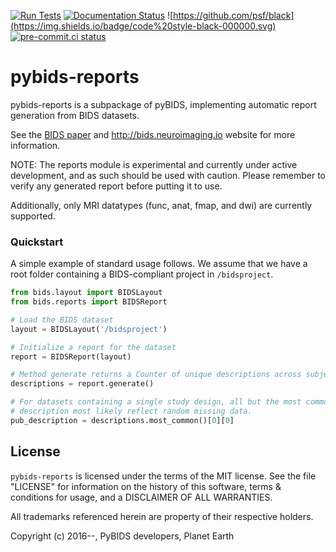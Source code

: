 [![Run Tests](https://github.com/bids-standard/pybids-reports/actions/workflows/testing.yml/badge.svg)](https://github.com/bids-standard/pybids-reports/actions/workflows/testing.yml)
[![Documentation Status](https://readthedocs.org/projects/pybids-reports/badge/?version=latest)](https://pybids-reports.readthedocs.io/en/latest/?badge=latest)
![https://github.com/psf/black](https://img.shields.io/badge/code%20style-black-000000.svg)
[![pre-commit.ci status](https://results.pre-commit.ci/badge/github/bids-standard/pybids-reports/main.svg)](https://results.pre-commit.ci/latest/github/bids-standard/pybids-reports/main)

# pybids-reports

pybids-reports is a subpackage of pyBIDS, implementing automatic report
generation from BIDS datasets.

See the [BIDS paper](http://www.nature.com/articles/sdata201644) and
http://bids.neuroimaging.io website for more information.

NOTE: The reports module is experimental and currently under active development,
and as such should be used with caution. Please remember to verify any generated
report before putting it to use.

Additionally, only MRI datatypes (func, anat, fmap, and dwi) are currently
supported.

### Quickstart

A simple example of standard usage follows. We assume that we have a root folder
containing a BIDS-compliant project in `/bidsproject`.

<!-- TODO

update example below

 -->

```python
from bids.layout import BIDSLayout
from bids.reports import BIDSReport

# Load the BIDS dataset
layout = BIDSLayout('/bidsproject')

# Initialize a report for the dataset
report = BIDSReport(layout)

# Method generate returns a Counter of unique descriptions across subjects
descriptions = report.generate()

# For datasets containing a single study design, all but the most common
# description most likely reflect random missing data.
pub_description = descriptions.most_common()[0][0]
```

## License

`pybids-reports` is licensed under the terms of the MIT license. See the file
"LICENSE" for information on the history of this software, terms & conditions
for usage, and a DISCLAIMER OF ALL WARRANTIES.

All trademarks referenced herein are property of their respective holders.

Copyright (c) 2016--, PyBIDS developers, Planet Earth
